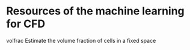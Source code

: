 # Resources of the machine learning for CFD

volfrac
Estimate the volume fraction of cells in a fixed space

